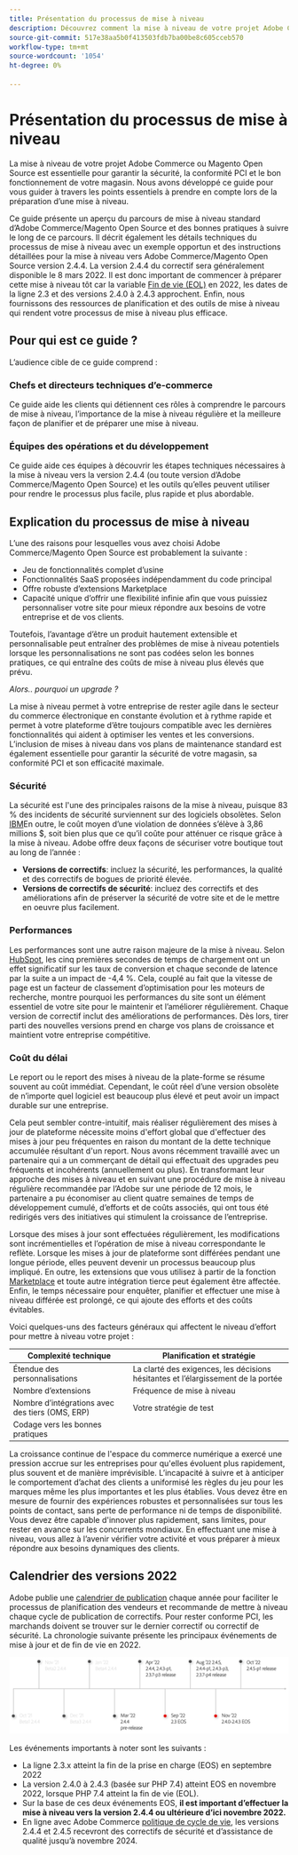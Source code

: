 ```yaml
---
title: Présentation du processus de mise à niveau
description: Découvrez comment la mise à niveau de votre projet Adobe Commerce et Magento Open Source vous permet de maintenir votre vitrine sécurisée et de fonctionner efficacement.
source-git-commit: 517e38aa5b0f413503fdb7ba00be8c605cceb570
workflow-type: tm+mt
source-wordcount: '1054'
ht-degree: 0%

---
```



# Présentation du processus de mise à niveau

La mise à niveau de votre projet Adobe Commerce ou Magento Open Source est essentielle pour garantir la sécurité, la conformité PCI et le bon fonctionnement de votre magasin. Nous avons développé ce guide pour vous guider à travers les points essentiels à prendre en compte lors de la préparation d’une mise à niveau.

Ce guide présente un aperçu du parcours de mise à niveau standard d’Adobe Commerce/Magento Open Source et des bonnes pratiques à suivre le long de ce parcours. Il décrit également les détails techniques du processus de mise à niveau avec un exemple opportun et des instructions détaillées pour la mise à niveau vers Adobe Commerce/Magento Open Source version 2.4.4. La version 2.4.4 du correctif sera généralement disponible le 8 mars 2022. Il est donc important de commencer à préparer cette mise à niveau tôt car la variable [Fin de vie (EOL)](https://devdocs.magento.com/release/lifecycle-policy.html) en 2022, les dates de la ligne 2.3 et des versions 2.4.0 à 2.4.3 approchent. Enfin, nous fournissons des ressources de planification et des outils de mise à niveau qui rendent votre processus de mise à niveau plus efficace.

## Pour qui est ce guide ?

L’audience cible de ce guide comprend :

### Chefs et directeurs techniques d’e-commerce

Ce guide aide les clients qui détiennent ces rôles à comprendre le parcours de mise à niveau, l’importance de la mise à niveau régulière et la meilleure façon de planifier et de préparer une mise à niveau.

### Équipes des opérations et du développement

Ce guide aide ces équipes à découvrir les étapes techniques nécessaires à la mise à niveau vers la version 2.4.4 (ou toute version d’Adobe Commerce/Magento Open Source) et les outils qu’elles peuvent utiliser pour rendre le processus plus facile, plus rapide et plus abordable.

## Explication du processus de mise à niveau

L’une des raisons pour lesquelles vous avez choisi Adobe Commerce/Magento Open Source est probablement la suivante :

- Jeu de fonctionnalités complet d’usine
- Fonctionnalités SaaS proposées indépendamment du code principal
- Offre robuste d’extensions Marketplace
- Capacité unique d’offrir une flexibilité infinie afin que vous puissiez personnaliser votre site pour mieux répondre aux besoins de votre entreprise et de vos clients.

Toutefois, l’avantage d’être un produit hautement extensible et personnalisable peut entraîner des problèmes de mise à niveau potentiels lorsque les personnalisations ne sont pas codées selon les bonnes pratiques, ce qui entraîne des coûts de mise à niveau plus élevés que prévu.

_Alors.. pourquoi un upgrade ?_

La mise à niveau permet à votre entreprise de rester agile dans le secteur du commerce électronique en constante évolution et à rythme rapide et permet à votre plateforme d’être toujours compatible avec les dernières fonctionnalités qui aident à optimiser les ventes et les conversions. L’inclusion de mises à niveau dans vos plans de maintenance standard est également essentielle pour garantir la sécurité de votre magasin, sa conformité PCI et son efficacité maximale.

### Sécurité

La sécurité est l&#39;une des principales raisons de la mise à niveau, puisque 83 % des incidents de sécurité surviennent sur des logiciels obsolètes. Selon [IBM](https://www.ibm.com/security/data-breach)En outre, le coût moyen d’une violation de données s’élève à 3,86 millions $, soit bien plus que ce qu’il coûte pour atténuer ce risque grâce à la mise à niveau. Adobe offre deux façons de sécuriser votre boutique tout au long de l’année :

- **Versions de correctifs**: incluez la sécurité, les performances, la qualité et des correctifs de bogues de priorité élevée.
- **Versions de correctifs de sécurité**: incluez des correctifs et des améliorations afin de préserver la sécurité de votre site et de le mettre en oeuvre plus facilement.

### Performances

Les performances sont une autre raison majeure de la mise à niveau. Selon [HubSpot](https://blog.hubspot.com/marketing/page-load-time-conversion-rates), les cinq premières secondes de temps de chargement ont un effet significatif sur les taux de conversion et chaque seconde de latence par la suite a un impact de -4,4 %. Cela, couplé au fait que la vitesse de page est un facteur de classement d’optimisation pour les moteurs de recherche, montre pourquoi les performances du site sont un élément essentiel de votre site pour le maintenir et l’améliorer régulièrement. Chaque version de correctif inclut des améliorations de performances. Dès lors, tirer parti des nouvelles versions prend en charge vos plans de croissance et maintient votre entreprise compétitive.

### Coût du délai

Le report ou le report des mises à niveau de la plate-forme se résume souvent au coût immédiat. Cependant, le coût réel d’une version obsolète de n’importe quel logiciel est beaucoup plus élevé et peut avoir un impact durable sur une entreprise.

Cela peut sembler contre-intuitif, mais réaliser régulièrement des mises à jour de plateforme nécessite moins d&#39;effort global que d&#39;effectuer des mises à jour peu fréquentes en raison du montant de la dette technique accumulée résultant d&#39;un report. Nous avons récemment travaillé avec un partenaire qui a un commerçant de détail qui effectuait des upgrades peu fréquents et incohérents (annuellement ou plus). En transformant leur approche des mises à niveau et en suivant une procédure de mise à niveau régulière recommandée par l’Adobe sur une période de 12 mois, le partenaire a pu économiser au client quatre semaines de temps de développement cumulé, d’efforts et de coûts associés, qui ont tous été redirigés vers des initiatives qui stimulent la croissance de l’entreprise.

Lorsque des mises à jour sont effectuées régulièrement, les modifications sont incrémentielles et l’opération de mise à niveau correspondante le reflète. Lorsque les mises à jour de plateforme sont différées pendant une longue période, elles peuvent devenir un processus beaucoup plus impliqué. En outre, les extensions que vous utilisez à partir de la fonction [Marketplace](https://marketplace.magento.com/) et toute autre intégration tierce peut également être affectée. Enfin, le temps nécessaire pour enquêter, planifier et effectuer une mise à niveau différée est prolongé, ce qui ajoute des efforts et des coûts évitables.

Voici quelques-uns des facteurs généraux qui affectent le niveau d’effort pour mettre à niveau votre projet :

| Complexité technique | Planification et stratégie |
|-----------------------------------------------------------|--------------------------------------------------------------|
| Étendue des personnalisations | La clarté des exigences, les décisions hésitantes et l’élargissement de la portée |
| Nombre d’extensions | Fréquence de mise à niveau |
| Nombre d’intégrations avec des tiers (OMS, ERP) | Votre stratégie de test |
| Codage vers les bonnes pratiques |  |

La croissance continue de l&#39;espace du commerce numérique a exercé une pression accrue sur les entreprises pour qu&#39;elles évoluent plus rapidement, plus souvent et de manière imprévisible. L’incapacité à suivre et à anticiper le comportement d’achat des clients a uniformisé les règles du jeu pour les marques même les plus importantes et les plus établies. Vous devez être en mesure de fournir des expériences robustes et personnalisées sur tous les points de contact, sans perte de performance ni de temps de disponibilité. Vous devez être capable d&#39;innover plus rapidement, sans limites, pour rester en avance sur les concurrents mondiaux. En effectuant une mise à niveau, vous allez à l’avenir vérifier votre activité et vous préparer à mieux répondre aux besoins dynamiques des clients.

## Calendrier des versions 2022

Adobe publie une [calendrier de publication](https://devdocs.magento.com/release/) chaque année pour faciliter le processus de planification des vendeurs et recommande de mettre à niveau chaque cycle de publication de correctifs. Pour rester conforme PCI, les marchands doivent se trouver sur le dernier correctif ou correctif de sécurité. La chronologie suivante présente les principaux événements de mise à jour et de fin de vie en 2022.

![](../assets/upgrade-guide/2022-release-timeline.png)

Les événements importants à noter sont les suivants :

- La ligne 2.3.x atteint la fin de la prise en charge (EOS) en septembre 2022
- La version 2.4.0 à 2.4.3 (basée sur PHP 7.4) atteint EOS en novembre 2022, lorsque PHP 7.4 atteint la fin de vie (EOL).
- Sur la base de ces deux événements EOS, **il est important d’effectuer la mise à niveau vers la version 2.4.4 ou ultérieure d’ici novembre 2022.**
- En ligne avec Adobe Commerce [politique de cycle de vie](https://devdocs.magento.com/release/lifecycle-policy.html), les versions 2.4.4 et 2.4.5 recevront des correctifs de sécurité et d’assistance de qualité jusqu’à novembre 2024.

